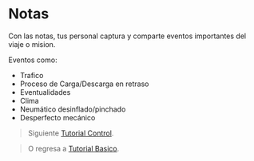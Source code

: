 # Notas

Con las notas, tus personal captura y comparte eventos importantes del viaje o mision. 

Eventos como:

 - Trafico
 - Proceso de Carga/Descarga en retraso 
 - Eventualidades 
 - Clima
 - Neumático desinflado/pinchado
 - Desperfecto mecánico

> Siguiente [Tutorial Control](/v1/web-app/basico/notas.html).

> O regresa a [Tutorial Basico](/v1/web-app/basico/notas.html).
<!--stackedit_data:
eyJoaXN0b3J5IjpbLTIwMzkzNDU3NTUsMTQ3OTc0Mjc0N119
-->
